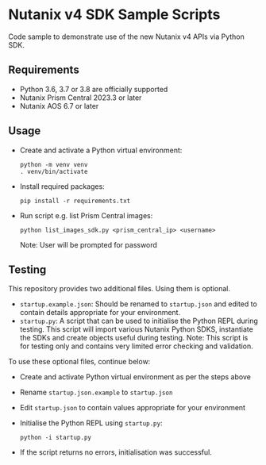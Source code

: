 # Nutanix v4 SDK Sample Scripts

Code sample to demonstrate use of the new Nutanix v4 APIs via Python SDK.

## Requirements

- Python 3.6, 3.7 or 3.8 are officially supported
- Nutanix Prism Central 2023.3 or later
- Nutanix AOS 6.7 or later

## Usage

- Create and activate a Python virtual environment:

  ```
  python -m venv venv
  . venv/bin/activate
  ```

- Install required packages:

  ```
  pip install -r requirements.txt
  ```

- Run script e.g. list Prism Central images:

  ```
  python list_images_sdk.py <prism_central_ip> <username>
  ```

  Note: User will be prompted for password

## Testing

This repository provides two additional files. Using them is optional.

- `startup.example.json`: Should be renamed to `startup.json` and edited to contain details appropriate for your environment.
- `startup.py`: A script that can be used to initialise the Python REPL during testing.  This script will import various Nutanix Python SDKS, instantiate the SDKs and create objects useful during testing.  Note: This script is for testing only and contains very limited error checking and validation.

To use these optional files, continue below:

- Create and activate Python virtual environment as per the steps above
- Rename `startup.json.example` to `startup.json`
- Edit `startup.json` to contain values appropriate for your environment
- Initialise the Python REPL using `startup.py`:

  ```
  python -i startup.py
  ```
- If the script returns no errors, initialisation was successful.

